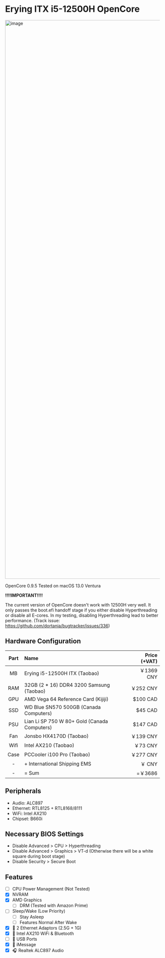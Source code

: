 # Erying ITX i5-12500H OpenCore

<img width="1816" alt="image" src="https://github.com/hykilpikonna/Erying-ITX-12-OpenCore/assets/22280294/c249a8f0-0cd2-4413-a987-2a334d3a9f79">

OpenCore 0.9.5
Tested on macOS 13.0 Ventura

**!!!!IMPORTANT!!!!**

The current version of OpenCore doesn't work with 12500H very well. It only passes the boot.efi handoff stage if you either disable Hyperthreading or disable all E-cores. In my testing, disabling Hyperthreading lead to better performance. (Track issue: https://github.com/dortania/bugtracker/issues/336)

## Hardware Configuration

| Part | Name | Price (+VAT) |
|:--:|:--|--:|
| MB  | Erying i5-12500H ITX (Taobao)                | ￥1369 CNY |
| RAM | 32GB (2 * 16) DDR4 3200 Samsung (Taobao)     | ￥252  CNY |
| GPU | AMD Vega 64 Reference Card (Kijiji)          | $100   CAD |
| SSD | WD Blue SN570 500GB (Canada Computers)       | $45    CAD |
| PSU | Lian Li SP 750 W 80+ Gold (Canada Computers) | $147   CAD |
| Fan | Jonsbo HX4170D (Taobao)                      | ￥139  CNY |
| Wifi | Intel AX210 (Taobao)                        | ￥73   CNY |
| Case | PCCooler i100 Pro (Taobao)                  | ￥277  CNY |
|  -  | + International Shipping EMS                 | ￥     CNY |
|  -  | = Sum                                        | =￥3686    |

## Peripherals

* Audio: ALC897
* Ethernet: RTL8125 + RTL8168/8111
* WiFi: Intel AX210
* Chipset: B660i

## Necessary BIOS Settings

* Disable Advanced > CPU > Hyperthreading
* Disable Advanced > Graphics > VT-d (Otherwise there will be a white square during boot stage)
* Disable Security > Secure Boot

## Features

- [ ] CPU Power Management (Not Tested)
- [x] NVRAM
- [x] AMD Graphics
  - [ ] DRM (Tested with Amazon Prime)
- [ ] Sleep/Wake (Low Priority)
  - [ ] Stay Asleep
  - [ ] Features Normal After Wake
- [x] 📶 2 Ethernet Adaptors (2.5G + 1G)
- [x] 📶 Intel AX210 WiFi & Bluetooth
- [ ] 🔌 USB Ports
- [x] 💬 iMessage
- [x] 🎧 Realtek ALC897 Audio
